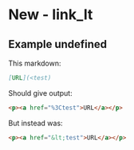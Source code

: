 # New - link_lt

## Example undefined

This markdown:

```markdown
[URL](<test)

```

Should give output:

```html
<p><a href="%3Ctest">URL</a></p>
```

But instead was:

```html
<p><a href="&lt;test">URL</a></p>
```
